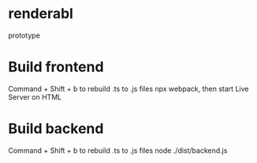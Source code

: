 # renderabl
prototype

# Build frontend
Command + Shift + b to rebuild .ts to .js files
npx webpack, then start Live Server on HTML

# Build backend
Command + Shift + b to rebuild .ts to .js files
node ./dist/backend.js 